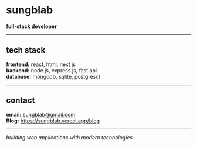 # sungblab

**full-stack developer**

---

## tech stack

**frontend:** react, html, next js  
**backend:** node.js, express.js, fast api  
**database:** mongodb, sqlite, postgresql

---

## contact

**email:** sungblab@gmail.com  
**Blog:** https://sungblab.vercel.app/blog

---

_building web applications with modern technologies_
